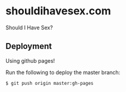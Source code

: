 shouldihavesex.com
==================

Should I Have Sex?

## Deployment

Using github pages!

Run the following to deploy the master branch:
```bash
$ git push origin master:gh-pages
```
